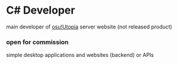 # C# Developer

main developer of [osu!Utopia](https://borsuq.xyz/) server website (not released product)

### open for commission
simple desktop applications and websites (backend) or APIs
